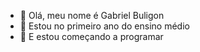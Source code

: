 - 👋 Olá, meu nome é Gabriel Buligon 
- 👀 Estou no primeiro ano do ensino médio 
- 🌱 E estou começando a programar
